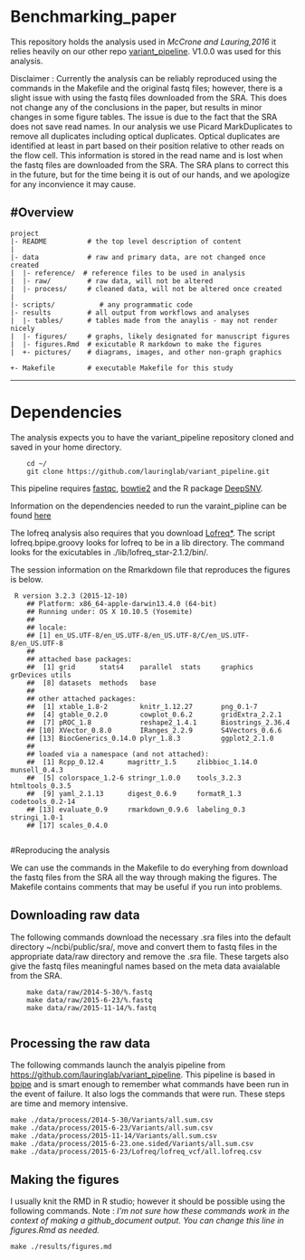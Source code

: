 # Benchmarking_paper

This repository holds the analysis used in *McCrone and Lauring,2016* it relies heavily on our other repo [variant_pipeline](https://github.com/lauringlab/variant_pipeline). V1.0.0 was used for this analysis.

Disclaimer :  Currently the analysis can be reliably reproduced using the commands in the Makefile and the original fastq files; however, there is a slight issue with using the fastq files downloaded from the SRA. This does not change any of the conclusions in the paper, but results in minor changes in some figure tables. The issue is due to the fact that the SRA does not save read names. In our analysis we use Picard MarkDuplicates to remove all duplicates including optical duplicates. Optical duplicates are identified at least in part based on their position relative to other reads on the flow cell. This information is stored in the read name and is lost when the fastq files are downloaded from the SRA. The SRA plans to correct this in the future, but for the time being it is out of our hands, and we apologize for any inconvience it may cause. 


#Overview
--------

    project
    |- README          # the top level description of content
    |
    |- data            # raw and primary data, are not changed once created
    |  |- reference/  # reference files to be used in analysis
    |  |- raw/         # raw data, will not be altered
    |  |- process/     # cleaned data, will not be altered once created
    |
    |- scripts/           # any programmatic code
    |- results         # all output from workflows and analyses
    |  |- tables/      # tables made from the anaylis - may not render nicely
    |  |- figures/     # graphs, likely designated for manuscript figures
    |  |- figures.Rmd  # exicutable R markdown to make the figures 
    |  +- pictures/    # diagrams, images, and other non-graph graphics

    +- Makefile        # executable Makefile for this study
    
  --------
# Dependencies    
The analysis expects you to have the variant_pipeline repository cloned and saved in your home directory.
```
    cd ~/
    git clone https://github.com/lauringlab/variant_pipeline.git
```
This pipeline requires [fastqc](http://www.bioinformatics.babraham.ac.uk/projects/fastqc/), [bowtie2](http://bowtie-bio.sourceforge.net/bowtie2/index.shtml) and the R package [DeepSNV](https://www.bioconductor.org/packages/release/bioc/html/deepSNV.html).

Information on the dependencies needed to run the varaint\_pipline can be found [here](https://github.com/lauringlab/variant_pipeline)


The lofreq analysis also requires that you download [Lofreq\*](csb5.github.io/lofreq). The script lofreq.bpipe.groovy looks for lofreq to be in a lib directory. The command looks for the exicutables in ./lib/lofreq_star-2.1.2/bin/. 

The session information on the Rmarkdown file that reproduces the figures is below.
```
 R version 3.2.3 (2015-12-10)
    ## Platform: x86_64-apple-darwin13.4.0 (64-bit)
    ## Running under: OS X 10.10.5 (Yosemite)
    ##
    ## locale:
    ## [1] en_US.UTF-8/en_US.UTF-8/en_US.UTF-8/C/en_US.UTF-8/en_US.UTF-8
    ##
    ## attached base packages:
    ##  [1] grid      stats4    parallel  stats     graphics  grDevices utils
    ##  [8] datasets  methods   base
    ##
    ## other attached packages:
    ##  [1] xtable_1.8-2        knitr_1.12.27       png_0.1-7
    ##  [4] gtable_0.2.0        cowplot_0.6.2       gridExtra_2.2.1
    ##  [7] pROC_1.8            reshape2_1.4.1      Biostrings_2.36.4
    ## [10] XVector_0.8.0       IRanges_2.2.9       S4Vectors_0.6.6
    ## [13] BiocGenerics_0.14.0 plyr_1.8.3          ggplot2_2.1.0
    ##
    ## loaded via a namespace (and not attached):
    ##  [1] Rcpp_0.12.4      magrittr_1.5     zlibbioc_1.14.0  munsell_0.4.3
    ##  [5] colorspace_1.2-6 stringr_1.0.0    tools_3.2.3      htmltools_0.3.5
    ##  [9] yaml_2.1.13      digest_0.6.9     formatR_1.3      codetools_0.2-14
    ## [13] evaluate_0.9     rmarkdown_0.9.6  labeling_0.3     stringi_1.0-1
    ## [17] scales_0.4.0


```

#Reproducing the analysis

We can use the commands in the Makefile to do everyhing from download the fastq files from the SRA all the way through making the figures. The Makefile contains comments that may be useful if you run into problems.

## Downloading raw data
The following commands download the necessary .sra files into the default directory ~/ncbi/public/sra/,  move and convert them to fastq files in the appropriate data/raw directory and remove the .sra file. These targets also give the fastq files meaningful names based on the meta data avaialable from the SRA.

```
    make data/raw/2014-5-30/%.fastq
    make data/raw/2015-6-23/%.fastq
    make data/raw/2015-11-14/%.fastq
    
```

## Processing the raw data

The following commands launch the analyis pipeline from https://github.com/lauringlab/variant_pipeline. This pipeline is based in [bpipe](http://bpipe-test-documentation.readthedocs.io/en/latest/) and is smart enough to remember what commands have been run in the event of failure. It also logs the commands that were run. These steps are time and memory intensive.

```
make ./data/process/2014-5-30/Variants/all.sum.csv
make ./data/process/2015-6-23/Variants/all.sum.csv
make ./data/process/2015-11-14/Variants/all.sum.csv
make ./data/process/2015-6-23.one.sided/Variants/all.sum.csv
make ./data/process/2015-6-23/Lofreq/lofreq_vcf/all.lofreq.csv
```

## Making the figures

I usually knit the RMD in R studio; however it should be possible using the following commands. Note : *I'm not sure how these commands work in the context of making a github_document output. You can change this line in figures.Rmd as needed.*

```
make ./results/figures.md
```


